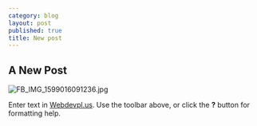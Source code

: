 ```yaml
---
category: blog
layout: post
published: true
title: New post
---
```

## A New Post
![FB_IMG_1599016091236.jpg]({{site.baseurl}}/media/FB_IMG_1599016091236.jpg)

Enter text in [Webdevpl.us](https://webdevpl.us/). Use the toolbar above, or click the **?** button for formatting help.
